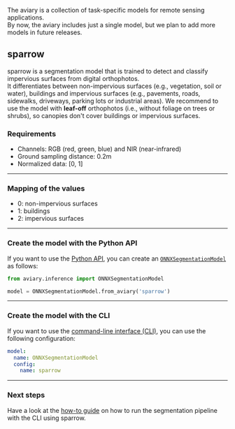 <style>
  @media screen and (min-width: 76.25em) {
    .md-sidebar--primary { visibility: hidden }
  }
</style>

The aviary is a collection of task-specific models for remote sensing applications.<br />
By now, the aviary includes just a single model, but we plan to add more models in future releases.

## sparrow

sparrow is a segmentation model that is trained to detect and classify impervious surfaces
from digital orthophotos.<br />
It differentiates between non-impervious surfaces (e.g., vegetation, soil or water), buildings and
impervious surfaces (e.g., pavements, roads, sidewalks, driveways, parking lots or industrial areas).
We recommend to use the model with **leaf-off** orthophotos (i.e., without foliage on trees or shrubs),
so canopies don't cover buildings or impervious surfaces.

### Requirements

- Channels: RGB (red, green, blue) and NIR (near-infrared)
- Ground sampling distance: 0.2m
- Normalized data: [0, 1]

---

### Mapping of the values

- 0: non-impervious surfaces
- 1: buildings
- 2: impervious surfaces

---

### Create the model with the Python API

If you want to use the [Python API], you can create an [`ONNXSegmentationModel`] as follows:

``` python
from aviary.inference import ONNXSegmentationModel

model = ONNXSegmentationModel.from_aviary('sparrow')
```

  [Python API]: ../api_reference/index.md
  [`ONNXSegmentationModel`]: ../api_reference/inference/model/onnx_segmentation_model.md

---

### Create the model with the CLI

If you want to use the [command-line interface (CLI)], you can use the following configuration:

``` yaml title="config.yaml"
model:
  name: ONNXSegmentationModel
  config:
    name: sparrow
```

  [command-line interface (CLI)]: ../cli_reference/segmentation_pipeline.md

---

### Next steps

Have a look at the [how-to guide] on how to run the segmentation pipeline with the CLI using sparrow.

  [how-to guide]: ../how_to_guides/cli/how_to_run_the_segmentation_pipeline.md
